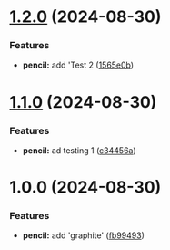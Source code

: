 # [1.2.0](https://github.com/mzariwala-videotranslator/semantic-release/compare/v1.1.0...v1.2.0) (2024-08-30)


### Features

* **pencil:** add 'Test 2 ([1565e0b](https://github.com/mzariwala-videotranslator/semantic-release/commit/1565e0b8cad5e3e2306225d4ade49a7fd4b519f5))

# [1.1.0](https://github.com/mzariwala-videotranslator/semantic-release/compare/v1.0.0...v1.1.0) (2024-08-30)


### Features

* **pencil:** ad testing 1 ([c34456a](https://github.com/mzariwala-videotranslator/semantic-release/commit/c34456a0c44e0e0686250a2ad7b27749618d2fa9))

# 1.0.0 (2024-08-30)


### Features

* **pencil:** add 'graphite' ([fb99493](https://github.com/mzariwala-videotranslator/semantic-release/commit/fb99493283f5de9eb4e197afbaac1a21e246b305))
